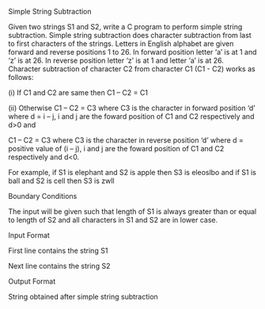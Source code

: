 Simple String Subtraction


Given two strings S1 and S2, write a C program to perform simple string subtraction. Simple string subtraction does character subtraction from last to first characters of the strings. Letters in English alphabet are given forward and reverse positions 1 to 26. In forward position letter ‘a’ is at 1 and ‘z’ is at 26. In reverse position letter ‘z’ is at 1 and letter ‘a’ is at 26. Character subtraction of character C2 from character C1 (C1 - C2) works as follows:

(i) If C1 and C2 are same then C1 – C2 = C1

(ii) Otherwise C1 – C2 = C3 where C3 is the character in forward position ‘d’ where d = i – j, i and j are the foward position of C1 and C2 respectively and d>0 and

C1 – C2 = C3 where C3 is the character in reverse position ‘d’ where d = positive value of (i – j), i and j are the foward position of C1 and C2 respectively and d<0.

For example, if S1 is elephant and S2 is apple then S3 is eleoslbo and if S1 is ball and S2 is cell then S3 is zwll

Boundary Conditions

The input will be given such that length of S1 is always greater than or equal to length of S2 and all characters in S1 and S2 are in lower case.

Input Format

First line contains the string S1

Next line contains the string S2

Output Format

String obtained after simple string subtraction